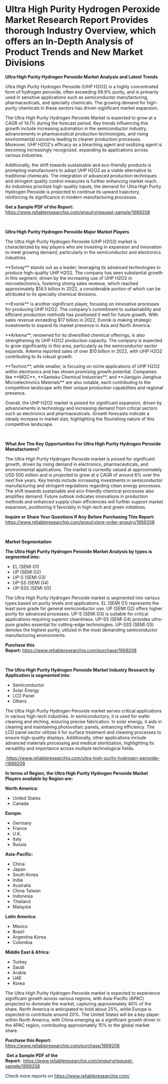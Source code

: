 <p><h1>Ultra High Purity Hydrogen Peroxide Market Research Report Provides thorough Industry Overview, which offers an In-Depth Analysis of Product Trends and New Market Divisions</h1></p><p><strong>Ultra High Purity Hydrogen Peroxide Market Analysis and Latest Trends</strong></p>
<p><p>Ultra High Purity Hydrogen Peroxide (UHP H2O2) is a highly concentrated form of hydrogen peroxide, often exceeding 99.9% purity, and is primarily used in sensitive applications such as semiconductor manufacturing, pharmaceuticals, and specialty chemicals. The growing demand for high-purity chemicals in these sectors has driven significant market expansion.</p><p>The Ultra High Purity Hydrogen Peroxide Market is expected to grow at a CAGR of 14.1% during the forecast period. Key trends influencing this growth include increasing automation in the semiconductor industry, advancements in pharmaceutical production technologies, and rising environmental concerns leading to cleaner production processes. Moreover, UHP H2O2's efficacy as a bleaching agent and oxidizing agent is becoming increasingly recognized, expanding its applications across various industries.</p><p>Additionally, the shift towards sustainable and eco-friendly products is prompting manufacturers to adopt UHP H2O2 as a viable alternative to traditional chemicals. The integration of advanced production techniques and stringent quality control measures is further enhancing market reach. As industries prioritize high-quality inputs, the demand for Ultra High Purity Hydrogen Peroxide is projected to continue its upward trajectory, reinforcing its significance in modern manufacturing processes.</p></p>
<p><strong>Get a Sample PDF of the Report:&nbsp;</strong> <a href="https://www.reliableresearchiq.com/enquiry/request-sample/1669208?utm_campaign=103&utm_medium=2&utm_source=Github&utm_content=ia&utm_term=05022025&utm_id=ultra-high-purity-hydrogen-peroxide">https://www.reliableresearchiq.com/enquiry/request-sample/1669208</a></p>
<p>&nbsp;</p>
<p><strong>Ultra High Purity Hydrogen Peroxide Major Market Players</strong></p>
<p><p>The Ultra High Purity Hydrogen Peroxide (UHP H2O2) market is characterized by key players who are investing in expansion and innovation to meet growing demand, particularly in the semiconductor and electronics industries. </p><p>**Solvay** stands out as a leader, leveraging its advanced technologies to produce high-quality UHP H2O2. The company has seen substantial growth in this segment, driven by the increasing use of UHP H2O2 in microelectronics, fostering strong sales revenue, which reached approximately $14.5 billion in 2022, a considerable portion of which can be attributed to its specialty chemical divisions.</p><p>**Evonik** is another significant player, focusing on innovative processes for producing UHP H2O2. The company’s commitment to sustainability and efficient production methods has positioned it well for future growth. With sales revenue exceeding $17 billion in 2022, Evonik is making strategic investments to expand its market presence in Asia and North America.</p><p>**Arkema**, renowned for its diversified chemical offerings, is also strengthening its UHP H2O2 production capacity. The company is expected to grow significantly in this area, particularly as the semiconductor sector expands. Arkema reported sales of over $10 billion in 2022, with UHP H2O2 contributing to its robust growth.</p><p>**Technic**, while smaller, is focusing on niche applications of UHP H2O2 within electronics and has shown promising growth potential. Companies like **MGC**, **Santoku Chemical Industries**, and **Jiangyin Jianghua Microelectronics Materials** are also notable, each contributing to the competitive landscape with their unique production capabilities and regional presence.</p><p>Overall, the UHP H2O2 market is poised for significant expansion, driven by advancements in technology and increasing demand from critical sectors such as electronics and pharmaceuticals. Growth forecasts indicate a steady increase in market size, highlighting the flourishing nature of this competitive landscape.</p></p>
<p>&nbsp;</p>
<p><strong>What Are The Key Opportunities For Ultra High Purity Hydrogen Peroxide Manufacturers?</strong></p>
<p><p>The Ultra High Purity Hydrogen Peroxide market is poised for significant growth, driven by rising demand in electronics, pharmaceuticals, and environmental applications. The market is currently valued at approximately USD 500 million and is projected to grow at a CAGR of around 6% over the next five years. Key trends include increasing investments in semiconductor manufacturing and stringent regulations regarding clean energy processes. The shift towards sustainable and eco-friendly chemical processes also amplifies demand. Future outlook indicates innovations in production methods and enhanced supply chain efficiencies will further support market expansion, positioning it favorably in high-tech and green initiatives.</p></p>
<p><strong>Inquire or Share Your Questions If Any Before Purchasing This Report:</strong> <a href="https://www.reliableresearchiq.com/enquiry/pre-order-enquiry/1669208?utm_campaign=103&utm_medium=2&utm_source=Github&utm_content=ia&utm_term=05022025&utm_id=ultra-high-purity-hydrogen-peroxide">https://www.reliableresearchiq.com/enquiry/pre-order-enquiry/1669208</a></p>
<p>&nbsp;</p>
<p><strong>Market Segmentation</strong></p>
<p><strong>The Ultra High Purity Hydrogen Peroxide Market Analysis by types is segmented into:</strong></p>
<p><ul><li>EL (SEMI G1)</li><li>UP (SEMI G2)</li><li>UP-S (SEMI G3)</li><li>UP-SS (SEMI G4)</li><li>UP-SSS (SEMI G5)</li></ul></p>
<p><p>The Ultra High Purity Hydrogen Peroxide market is segmented into various types based on purity levels and applications. EL (SEMI G1) represents the least pure grade for general semiconductor use. UP (SEMI G2) offers higher purity for advanced processes. UP-S (SEMI G3) is suitable for critical applications requiring superior cleanliness. UP-SS (SEMI G4) provides ultra-pure grades essential for cutting-edge technologies. UP-SSS (SEMI G5) denotes the highest purity, utilized in the most demanding semiconductor manufacturing environments.</p></p>
<p><strong>Purchase this Report:&nbsp;</strong><a href="https://www.reliableresearchiq.com/purchase/1669208?utm_campaign=103&utm_medium=2&utm_source=Github&utm_content=ia&utm_term=05022025&utm_id=ultra-high-purity-hydrogen-peroxide">https://www.reliableresearchiq.com/purchase/1669208</a></p>
<p>&nbsp;</p>
<p><strong>The Ultra High Purity Hydrogen Peroxide Market Industry Research by Application is segmented into:</strong></p>
<p><ul><li>Semiconductor</li><li>Solar Energy</li><li>LCD Panel</li><li>Others</li></ul></p>
<p><p>The Ultra High Purity Hydrogen Peroxide market serves critical applications in various high-tech industries. In semiconductors, it is used for wafer cleaning and etching, ensuring precise fabrication. In solar energy, it aids in cleaning and maintaining photovoltaic panels, enhancing efficiency. The LCD panel sector utilizes it for surface treatment and cleaning processes to ensure high-quality displays. Additionally, other applications include advanced materials processing and medical sterilization, highlighting its versatility and importance across multiple technological fields.</p></p>
<p><a href="https://www.reliableresearchiq.com/ultra-high-purity-hydrogen-peroxide-r1669208?utm_campaign=103&utm_medium=2&utm_source=Github&utm_content=ia&utm_term=05022025&utm_id=ultra-high-purity-hydrogen-peroxide">&nbsp;https://www.reliableresearchiq.com/ultra-high-purity-hydrogen-peroxide-r1669208</a></p>
<p><strong>In terms of Region, the Ultra High Purity Hydrogen Peroxide Market Players available by Region are:</strong></p>
<p>
    <p> <strong> North America: </strong>
        <ul>
            <li>United States</li>
            <li>Canada</li>
        </ul>
        </p> 
    <p> <strong> Europe: </strong>
        <ul>
            <li>Germany</li>
            <li>France</li>
            <li>U.K.</li>
            <li>Italy</li>
            <li>Russia</li>
        </ul>
        </p> 
    <p> <strong> Asia-Pacific: </strong>
        <ul>
            <li>China</li>
            <li>Japan</li>
            <li>South Korea</li>
            <li>India</li>
            <li>Australia</li>
            <li>China Taiwan</li>
            <li>Indonesia</li>
            <li>Thailand</li>
            <li>Malaysia</li>
        </ul>
        </p> 
    <p> <strong> Latin America: </strong>
        <ul>
            <li>Mexico</li>
            <li>Brazil</li>
            <li>Argentina Korea</li>
            <li>Colombia</li>
        </ul>
        </p> 
    <p> <strong> Middle East & Africa: </strong>
        <ul>
            <li>Turkey</li>
            <li>Saudi</li>
            <li>Arabia</li>
            <li>UAE</li>
            <li>Korea</li>
        </ul>
    </p>
    </p>
<p><p>The Ultra High Purity Hydrogen Peroxide market is expected to experience significant growth across various regions, with Asia-Pacific (APAC) projected to dominate the market, capturing approximately 40% of the share. North America is anticipated to hold about 25%, while Europe is expected to contribute around 20%. The United States will be a key player within North America, with China emerging as a significant growth driver in the APAC region, contributing approximately 15% to the global market share.</p></p>
<p><strong>Purchase this Report: </strong><a href="https://www.reliableresearchiq.com/purchase/1669208?utm_campaign=103&utm_medium=2&utm_source=Github&utm_content=ia&utm_term=05022025&utm_id=ultra-high-purity-hydrogen-peroxide">https://www.reliableresearchiq.com/purchase/1669208</a></p>
<p>&nbsp;<strong>Get a Sample PDF of the Report:&nbsp;&nbsp;</strong><a href="https://www.reliableresearchiq.com/enquiry/request-sample/1669208?utm_campaign=103&utm_medium=2&utm_source=Github&utm_content=ia&utm_term=05022025&utm_id=ultra-high-purity-hydrogen-peroxide">https://www.reliableresearchiq.com/enquiry/request-sample/1669208</a></p>
<p><strong></strong></p>
<p>Check more reports on <a href="https://www.reliableresearchiq.com/?utm_campaign=103&utm_medium=2&utm_source=Github&utm_content=ia&utm_term=05022025&utm_id=ultra-high-purity-hydrogen-peroxide">https://www.reliableresearchiq.com/</a></p>